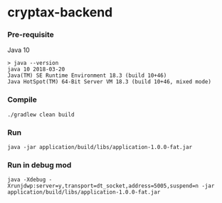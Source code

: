 # cryptax-backend

### Pre-requisite

Java 10

```
> java --version
java 10 2018-03-20
Java(TM) SE Runtime Environment 18.3 (build 10+46)
Java HotSpot(TM) 64-Bit Server VM 18.3 (build 10+46, mixed mode)
```

### Compile

`./gradlew clean build`

### Run

`java -jar application/build/libs/application-1.0.0-fat.jar`

### Run in debug mod

`java -Xdebug -Xrunjdwp:server=y,transport=dt_socket,address=5005,suspend=n -jar application/build/libs/application-1.0.0-fat.jar`
